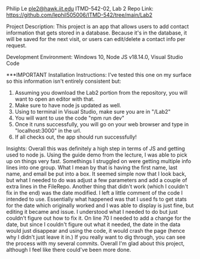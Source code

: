 Philip Le
ple2@hawk.iit.edu 
ITMD-542-02, Lab 2
Repo Link: https://github.com/lephil505006/ITMD-542/tree/main/Lab2

Project Description: This project is an app that allows users to add contact information that gets stored in a database. Because it's in the database, it will be saved for the next visit, or users can edit/delete a contact info per request.

Development Environment: Windows 10, Node JS v18.14.0, Visual Studio Code

***IMPORTANT Installation Instructions: I've tested this one on my surface so this information isn't entirely consistent but:
1. Assuming you download the Lab2 portion from the repository, you will want to open an editor with that.
2. Make sure to have node js updated as well.
3. Using to terminal in Visual Studio, make sure you are in "/Lab2"
4. You will want to use the code "npm run dev"
5. Once it runs successfully, you will go on your web browser and type in "localhost:3000" in the url.
6. If all checks out, the app should run successfully!

Insights: Overall this was definitely a high step in terms of JS and getting used to node js. Using the guide demo from the lecture, I was able to pick up on things very fast. Somethings I struggled on were getting multiple info lines into one group. What I mean by that is having the first name, last name, and email be put into a box. It seemed simple now that I look back, but what I needed to do was adjust a few parameters and add a couple of extra lines in the FileRepo. Another thing that didn't work (which I couldn't fix in the end) was the date modified. I left a little comment of the code I intended to use. Essentially what happened was that I used fs to get stats for the date which originally worked and I was able to display is just fine, but editing it became and issue. I understood what I needed to do but just couldn't figure out how to fix it. On line 70 I needed to add a change for the date, but since I couldn't figure out what it needed, the date in the data would just disappear and using the code, it would crash the page (hence why I didn't just leave it in.) If you really want to dig through, you can see the process with my several commits. Overall I'm glad about this project, although I feel like there could've been more done.